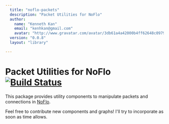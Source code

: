 ```yaml
---
  title: "noflo-packets"
  description: "Packet Utilities for NoFlo"
  author: 
    name: "Kenneth Kan"
    email: "kenhkan@gmail.com"
    avatar: "http://www.gravatar.com/avatar/3db61a4a42000b4ff62648c0979e8920?s=23"
  version: "0.0.8"
  layout: "library"

---
```

Packet Utilities for NoFlo [![Build Status](https://secure.travis-ci.org/noflo/noflo-packets.png?branch=master)](https://travis-ci.org/noflo/noflo-packets)
===============================

This package provides utility components to manipulate packets and
connections in [NoFlo](http://noflojs.org/).

Feel free to contribute new components and graphs! I'll try to
incorporate as soon as time allows.
